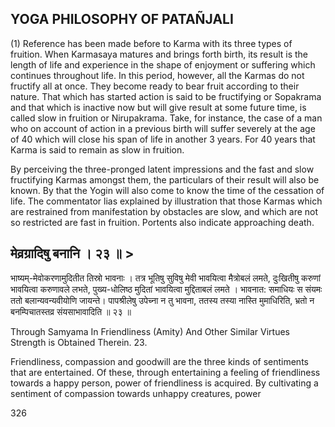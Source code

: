## YOGA PHILOSOPHY OF PATAÑJALI

(1) Reference has been made before to Karma with its three types of fruition. When Karmasaya matures and brings forth birth, its result is the length of life and experience in the shape of enjoyment or suffering which continues throughout life. In this period, however, all the Karmas do not fructify all at once. They become ready to bear fruit according to their nature. That which has started action is said to be fructifying or Sopakrama and that which is inactive now but will give result at some future time, is called slow in fruition or Nirupakrama. Take, for instance, the case of a man who on account of action in a previous birth will suffer severely at the age of 40 which will close his span of life in another 3 years. For 40 years that Karma is said to remain as slow in fruition.

By perceiving the three-pronged latent impressions and the fast and slow fructifying Karmas amongst them, the particulars of their result will also be known. By that the Yogin will also come to know the time of the cessation of life. The commentator lias explained by illustration that those Karmas which are restrained from manifestation by obstacles are slow, and which are not so restricted are fast in fruition. Portents also indicate approaching death.

## मेव्रग्रादिषु बनानि । २३ ॥ >

भाष्यम्-मेवोकरणामुदितीत तिस्रो भावनाः । तत्र भूतिषु सुविषु मेवी भावयित्वा मैत्रोबलं लमते, दुःखितीषु करुणां भावयित्वा करुणावले लभते, पुख्य-धोलिष्ठ मुदितां भावयित्वा मुद्दिताबलं लमते । भावनात: समाधियः स संयमः ततो बलान्यवन्यवीयोणि जायन्ते। पापश्रीलेषु उपेच्ना न तु भावना, ततस्य तस्या नास्ति मुमाधिरिति, भ्रतो न बनम्पिचातस्तव्र संयसाभावादिति ॥ २३ ॥

Through Samyama In Friendliness (Amity) And Other Similar Virtues Strength is Obtained Therein. 23.

Friendliness, compassion and goodwill are the three kinds of sentiments that are entertained. Of these, through entertaining a feeling of friendliness towards a happy person, power of friendliness is acquired. By cultivating a sentiment of compassion towards unhappy creatures, power

326